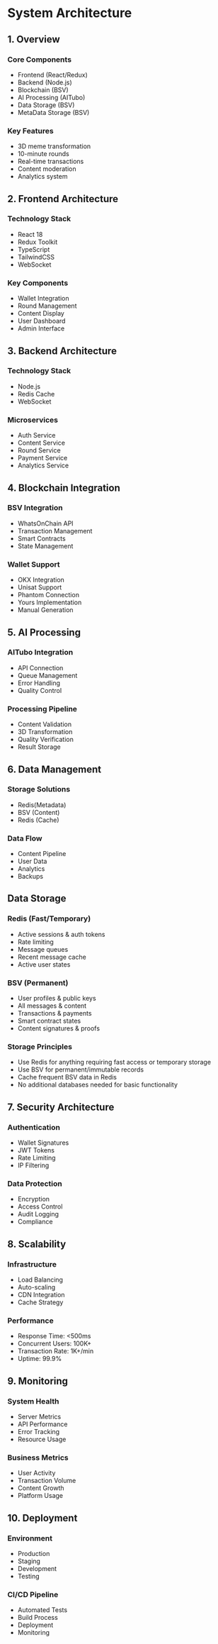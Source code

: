 # System Architecture

## 1. Overview

### Core Components
- Frontend (React/Redux)
- Backend (Node.js)
- Blockchain (BSV)
- AI Processing (AITubo)
- Data Storage (BSV)
- MetaData Storage (BSV)

### Key Features
- 3D meme transformation
- 10-minute rounds
- Real-time transactions
- Content moderation
- Analytics system

## 2. Frontend Architecture

### Technology Stack
- React 18
- Redux Toolkit
- TypeScript
- TailwindCSS
- WebSocket

### Key Components
- Wallet Integration
- Round Management
- Content Display
- User Dashboard
- Admin Interface

## 3. Backend Architecture

### Technology Stack
- Node.js
- Redis Cache
- WebSocket

### Microservices
- Auth Service
- Content Service
- Round Service
- Payment Service
- Analytics Service

## 4. Blockchain Integration

### BSV Integration
- WhatsOnChain API
- Transaction Management
- Smart Contracts
- State Management

### Wallet Support
- OKX Integration
- Unisat Support
- Phantom Connection
- Yours Implementation
- Manual Generation

## 5. AI Processing

### AITubo Integration
- API Connection
- Queue Management
- Error Handling
- Quality Control

### Processing Pipeline
- Content Validation
- 3D Transformation
- Quality Verification
- Result Storage

## 6. Data Management

### Storage Solutions
- Redis(Metadata)
- BSV (Content)
- Redis (Cache)

### Data Flow
- Content Pipeline
- User Data
- Analytics
- Backups

## Data Storage

### Redis (Fast/Temporary)
- Active sessions & auth tokens
- Rate limiting
- Message queues
- Recent message cache
- Active user states

### BSV (Permanent)
- User profiles & public keys
- All messages & content
- Transactions & payments
- Smart contract states
- Content signatures & proofs

### Storage Principles
- Use Redis for anything requiring fast access or temporary storage
- Use BSV for permanent/immutable records
- Cache frequent BSV data in Redis
- No additional databases needed for basic functionality

## 7. Security Architecture

### Authentication
- Wallet Signatures
- JWT Tokens
- Rate Limiting
- IP Filtering

### Data Protection
- Encryption
- Access Control
- Audit Logging
- Compliance

## 8. Scalability

### Infrastructure
- Load Balancing
- Auto-scaling
- CDN Integration
- Cache Strategy

### Performance
- Response Time: <500ms
- Concurrent Users: 100K+
- Transaction Rate: 1K+/min
- Uptime: 99.9%

## 9. Monitoring

### System Health
- Server Metrics
- API Performance
- Error Tracking
- Resource Usage

### Business Metrics
- User Activity
- Transaction Volume
- Content Growth
- Platform Usage

## 10. Deployment

### Environment
- Production
- Staging
- Development
- Testing

### CI/CD Pipeline
- Automated Tests
- Build Process
- Deployment
- Monitoring